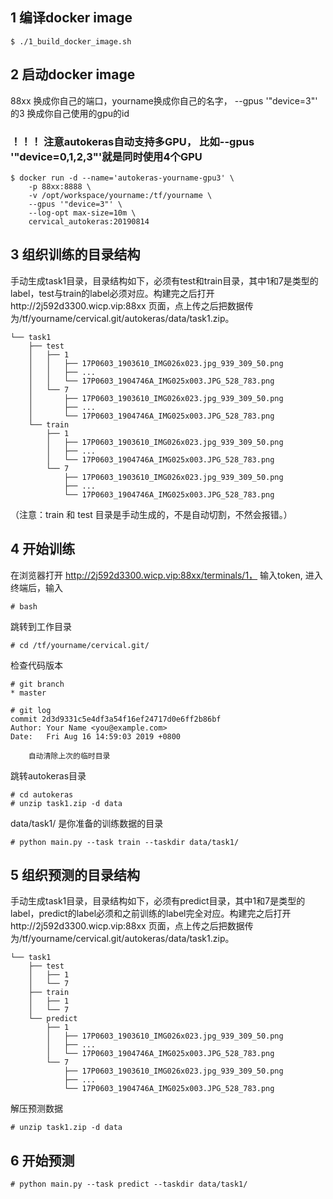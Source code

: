 ## 1 编译docker image
```
$ ./1_build_docker_image.sh
```
## 2 启动docker image
88xx 换成你自己的端口，yourname换成你自己的名字，   --gpus '"device=3"' 的3 换成你自己使用的gpu的id
### ！！！ 注意autokeras自动支持多GPU， 比如--gpus '"device=0,1,2,3"'就是同时使用4个GPU
```
$ docker run -d --name='autokeras-yourname-gpu3' \
    -p 88xx:8888 \
    -v /opt/workspace/yourname:/tf/yourname \
    --gpus '"device=3"' \
    --log-opt max-size=10m \
    cervical_autokeras:20190814
```

## 3 组织训练的目录结构
手动生成task1目录，目录结构如下，必须有test和train目录，其中1和7是类型的label，test与train的label必须对应。构建完之后打开http://2j592d3300.wicp.vip:88xx 页面，点上传之后把数据传为/tf/yourname/cervical.git/autokeras/data/task1.zip。
```
└── task1
    ├── test
    │   ├── 1
    │   │   ├── 17P0603_1903610_IMG026x023.jpg_939_309_50.png
    │   │   ├── ...
    │   │   └── 17P0603_1904746A_IMG025x003.JPG_528_783.png
    │   └── 7
    │       ├── 17P0603_1903610_IMG026x023.jpg_939_309_50.png
    │       ├── ...
    │       └── 17P0603_1904746A_IMG025x003.JPG_528_783.png
    └── train
        ├── 1
        │   ├── 17P0603_1903610_IMG026x023.jpg_939_309_50.png
        │   ├── ...
        │   └── 17P0603_1904746A_IMG025x003.JPG_528_783.png
        └── 7
            ├── 17P0603_1903610_IMG026x023.jpg_939_309_50.png
            ├── ...
            └── 17P0603_1904746A_IMG025x003.JPG_528_783.png
```
（注意：train 和 test 目录是手动生成的，不是自动切割，不然会报错。）

## 4 开始训练
在浏览器打开  http://2j592d3300.wicp.vip:88xx/terminals/1， 输入token, 进入终端后，输入
```
# bash
```

跳转到工作目录
```
# cd /tf/yourname/cervical.git/
```

检查代码版本
```
# git branch
* master

# git log
commit 2d3d9331c5e4df3a54f16ef24717d0e6ff2b86bf
Author: Your Name <you@example.com>
Date:   Fri Aug 16 14:59:03 2019 +0800

    自动清除上次的临时目录
```

跳转autokeras目录
```
# cd autokeras
# unzip task1.zip -d data
```
data/task1/ 是你准备的训练数据的目录
```
# python main.py --task train --taskdir data/task1/
```

## 5 组织预测的目录结构
手动生成task1目录，目录结构如下，必须有predict目录，其中1和7是类型的label，predict的label必须和之前训练的label完全对应。构建完之后打开http://2j592d3300.wicp.vip:88xx 页面，点上传之后把数据传为/tf/yourname/cervical.git/autokeras/data/task1.zip。
```
└── task1
    ├── test
    │   ├── 1
    │   └── 7
    ├── train
    │   ├── 1
    │   └── 7
    └── predict
        ├── 1
        │   ├── 17P0603_1903610_IMG026x023.jpg_939_309_50.png
        │   ├── ...
        │   └── 17P0603_1904746A_IMG025x003.JPG_528_783.png
        └── 7
            ├── 17P0603_1903610_IMG026x023.jpg_939_309_50.png
            ├── ...
            └── 17P0603_1904746A_IMG025x003.JPG_528_783.png
```

解压预测数据
```
# unzip task1.zip -d data
```

## 6 开始预测
```
# python main.py --task predict --taskdir data/task1/
```
